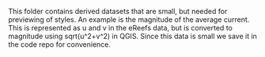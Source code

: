 This folder contains derived datasets that are small, but needed for previewing of styles.
An example is the magnitude of the average current. This is represented as u and v in the 
eReefs data, but is converted to magnitude using sqrt(u^2+v^2) in QGIS. Since this data
is small we save it in the code repo for convenience.